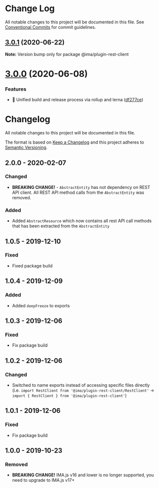 # Change Log

All notable changes to this project will be documented in this file.
See [Conventional Commits](https://conventionalcommits.org) for commit guidelines.

## [3.0.1](https://github.com/seznam/IMA.js-plugins/compare/@ima/plugin-rest-client@3.0.0...@ima/plugin-rest-client@3.0.1) (2020-06-22)

**Note:** Version bump only for package @ima/plugin-rest-client





# [3.0.0](https://github.com/seznam/IMA.js-plugins/compare/@ima/plugin-rest-client@2.0.0...@ima/plugin-rest-client@3.0.0) (2020-06-08)


### Features

* 🎸  Unified build and release process via rollup and lerna ([df277ce](https://github.com/seznam/IMA.js-plugins/commit/df277ce5bae0cacc9c5b4d6957bdc786ac9cf571))





# Changelog

All notable changes to this project will be documented in this file.

The format is based on [Keep a Changelog](http://keepachangelog.com/en/1.0.0/)
and this project adheres to [Semantic Versioning](http://semver.org/spec/v2.0.0.html).

## 2.0.0 - 2020-02-07
### Changed
- **BREAKING CHANGE!** - `AbstractEntity` has not dependency on REST API client. All REST API method calls from the `AbstractEntity` was removed.
### Added
- Added `AbstractResource` which now contains all rest API call methods that has been extracted from the `AbstractEntity`

## 1.0.5 - 2019-12-10
### Fixed
- Fixed package build

## 1.0.4 - 2019-12-09
### Added
- Added `deepFreeze` to exports

## 1.0.3 - 2019-12-06
### Fixed
- Fix package build

## 1.0.2 - 2019-12-06
### Changed
- Switched to name exports instead of accessing specific files directly (i.e. `import RestClient from '@ima/plugin-rest-client/RestClient'` -> `import { RestClient } from '@ima/plugin-rest-client'`)

## 1.0.1 - 2019-12-06
### Fixed
- Fix package build

## 1.0.0 - 2019-10-23
### Removed
- **BREAKING CHANGE!** IMA.js v16 and lower is no longer supported, you need to upgrade to IMA.js v17+
